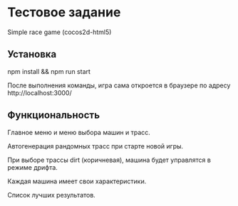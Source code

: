# Тестовое задание
Simple race game (cocos2d-html5)

## Установка
npm install && npm run start

После выполнения команды, игра сама откроется в браузере по адресу http://localhost:3000/

## Функциональность
Главное меню и меню выбора машин и трасс.

Автогенерация рандомных трасс при старте новой игры.

При выборе трассы dirt (коричневая), машина будет управлятся в режиме дрифта.

Каждая машина имеет свои характеристики.

Список лучших результатов.